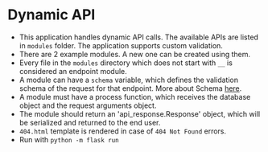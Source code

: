 # Dynamic API

- This application handles dynamic API calls. The available APIs are listed in `modules` folder. 
The application supports custom validation. 
- There are 2 example modules. A new one can be created using them.
- Every file in the `modules` directory which does not start with `__` is considered an endpoint module.
- A module can have a `schema` variable, which defines the validation schema of the request for that endpoint. 
More about Schema [here](https://pypi.org/project/schema/).
- A module must have a process function, which receives the database object and the request arguments object.
- The module should return an 'api_response.Response' object, which will be serialized and returned to the end user.
- `404.html` template is rendered in case of `404 Not Found` errors.
- Run with `python -m flask run`
